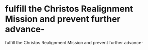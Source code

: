 # fulfill the Christos Realignment Mission and prevent further advance-

fulfill the Christos Realignment Mission and prevent further advance-